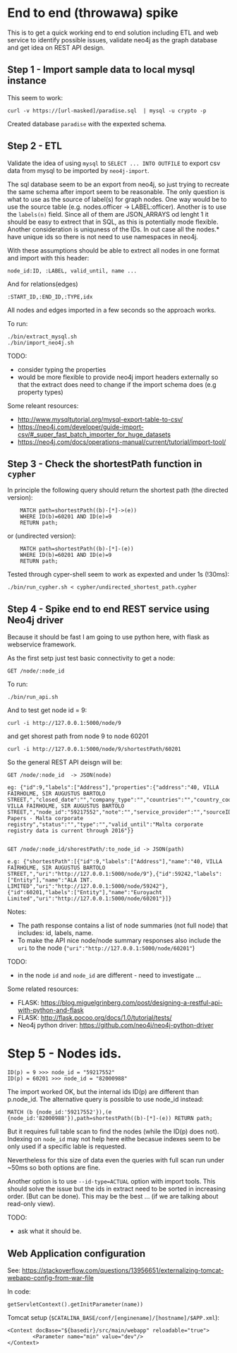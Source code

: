 End to end (throwawa) spike
===========================

This is to get a quick working end to end solution including ETL and web service to identify possible issues, validate neo4j as the graph database and get idea on REST API design.


## Step 1 - Import sample data to local mysql instance

This seem to work:

	curl -v https://[url-masked]/paradise.sql  | mysql -u crypto -p

Created database `paradise` with the expexted schema.

## Step 2 - ETL

Validate the idea of using `mysql` to `SELECT ... INTO OUTFILE` to export csv data from mysql to be imported by `neo4j-import`.

The sql database seem to be an export from neo4j, so just trying to recreate the same schema after import seem to be reasonable.
The only question is what to use as the source of label(s) for graph nodes. One way would be to use the source table (e.g. nodes.officer -> LABEL:officer).
Another is to use the `labels(n)` field. Since all of them are JSON_ARRAYS od lenght 1 it should be easy to extrect that in SQL, as this is potentially mode flexible.
Another consideration is uniquness of the IDs. In out case all the nodes.* have unique ids so there is not need to use namespaces in neo4j.

With these assumptions should be able to extrect all nodes in one format and import with this header:

	node_id:ID, :LABEL, valid_until, name ... 

And for relations(edges)

	:START_ID,:END_ID,:TYPE,idx

All nodes and edges imported in a few seconds so the approach works.

To run:

	./bin/extract_mysql.sh
	./bin/import_neo4j.sh


TODO:

- consider typing the properties
- would be more flexible to provide neo4j import headers externally so that the extract does need to change if the import schema does (e.g property types)


Some releant resources: 

- http://www.mysqltutorial.org/mysql-export-table-to-csv/
- https://neo4j.com/developer/guide-import-csv/#_super_fast_batch_importer_for_huge_datasets
- https://neo4j.com/docs/operations-manual/current/tutorial/import-tool/

## Step 3 - Check the shortestPath function in `cypher`

In principle the following query should return the shortest path (the directed version):

	    MATCH path=shortestPath((b)-[*]->(e))
        WHERE ID(b)=60201 AND ID(e)=9
        RETURN path;


or (undirected version):

	    MATCH path=shortestPath((b)-[*]-(e))
        WHERE ID(b)=60201 AND ID(e)=9
        RETURN path;

Tested through cyper-shell seem to work as expexted and under 1s (!30ms):

	./bin/run_cypher.sh < cypher/undirected_shortest_path.cypher


## Step 4 - Spike end to end REST service using Neo4j driver 

Because it should be fast I am going to use python here, with flask as webservice framework.

As the first setp just test basic connectivity to get a node:

	GET /node/:node_id

To run:
	
	./bin/run_api.sh

And to test get node id = 9:

	curl -i http://127.0.0.1:5000/node/9

and get shorest path from node 9 to node 60201

	curl -i http://127.0.0.1:5000/node/9/shortestPath/60201

So the general REST API deisgn will be:


	GET /node/:node_id  -> JSON(node)

	eg: {"id":9,"labels":["Address"],"properties":{"address":"40, VILLA FAIRHOLME, SIR AUGUSTUS BARTOLO STREET,","closed_date":"","company_type":"","countries":"","country_codes":"","ibcRUC":"","incorporation_date":"","jurisdiction":"","jurisdiction_description":"","name":"40, VILLA FAIRHOLME, SIR AUGUSTUS BARTOLO STREET,","node_id":"59217552","note":"","service_provider":"","sourceID":"Paradise Papers - Malta corporate registry","status":"","type":"","valid_until":"Malta corporate registry data is current through 2016"}}


	GET /node/:node_id/shorestPath/:to_node_id -> JSON(path)

	e.g: {"shortestPath":[{"id":9,"labels":["Address"],"name":"40, VILLA FAIRHOLME, SIR AUGUSTUS BARTOLO STREET,","uri":"http://127.0.0.1:5000/node/9"},{"id":59242,"labels":["Entity"],"name":"ALA INT. LIMITED","uri":"http://127.0.0.1:5000/node/59242"},{"id":60201,"labels":["Entity"],"name":"Euroyacht Limited","uri":"http://127.0.0.1:5000/node/60201"}]}


Notes:

- The path response contains a list of node summaries (not full node) that includes: id, labels, name.
- To make the API nice node/node summary responses also include the `uri` to the node (`"uri":"http://127.0.0.1:5000/node/60201"`)


TODO:
	
-  in the node `id` and `node_id` are different - need to investigate ...


Some related resources:

- FLASK: https://blog.miguelgrinberg.com/post/designing-a-restful-api-with-python-and-flask
- FLASK: http://flask.pocoo.org/docs/1.0/tutorial/tests/
- Neo4j python driver:  https://github.com/neo4j/neo4j-python-driver


# Step 5 - Nodes ids.

	ID(p) = 9 >>> node_id = "59217552" 
	ID(p) = 60201 >>> node_id = "82000988"

The import worked OK, but the internal ids ID(p) are different than p.node_id.
The alternative query is possible to use node_id instead:

	MATCH (b {node_id:'59217552'}),(e {node_id:'82000988'}),path=shortestPath((b)-[*]-(e)) RETURN path;

But it requires full table scan to find the nodes (while the ID(p) does not).
Indexing on `node_id` may not help here eithe becasue indexes seem to be only used if a specific lable is requested.

Nevertheless for this size of data even the queries with full scan run under ~50ms so both options are fine. 

Another option is to use `--id-type=ACTUAL` option with import tools. This should solve the issue but the ids in extract need
to be sorted in increasing order. (But can be done). This may be the best ... (if we are talking about read-only view).

TODO:

- ask what it should be.


## Web Application configuration

See: https://stackoverflow.com/questions/13956651/externalizing-tomcat-webapp-config-from-war-file

In code:
	
	getServletContext().getInitParameter(name)) 
	
Tomcat setup (`$CATALINA_BASE/conf/[enginename]/[hostname]/$APP.xml`):

	<Context docBase="${basedir}/src/main/webapp" reloadable="true">
    		<Parameter name="min" value="dev"/>
	</Context>
	